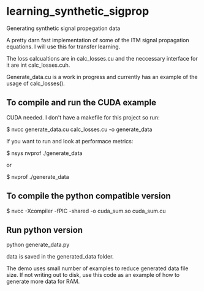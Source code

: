 # learning_synthetic_sigprop
Generating synthetic signal propegation data

A pretty darn fast implementation of some of the ITM signal propagation equations.  I will use this for transfer learning.

The loss calcualtions are in calc_losses.cu and the neccessary interface for it are int calc_losses.cuh.

Generate_data.cu is a work in progress and currently has an example of the usage of calc_losses().

## To compile and run the CUDA example
CUDA needed.  I don't have a makefile for this project so run:

$ nvcc generate_data.cu calc_losses.cu -o generate_data

If you want to run and look at performace metrics:

$ nsys nvprof ./generate_data

or

$ nvprof ./generate_data

## To compile the python compatible version
$ nvcc -Xcompiler -fPIC -shared -o cuda_sum.so cuda_sum.cu

## Run python version
python generate_data.py

data is saved in the generated_data folder.

The demo uses small number of examples to reduce generated data file size.  If not writing out to disk, use this code as an example of how to generate more data for RAM.
